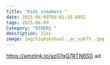```yaml
---
title: "Kids sneakers "
date: 2025-06-09T08:01:10.889Z
tags: 2025-06-09
Category: "OTHERS "
description: 22xx
image: img/51q4zkshnal._ac_sy675_.jpg
---
```

https://amzlink.to/az07qQ7RTN6SD ad